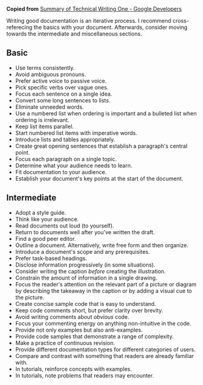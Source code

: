 **Copied from** [Summary of Technical Writing One - Google Developers](https://developers.google.com/tech-writing/one/summary)

Writing good documentation is an iterative process. I recommend cross-referecing the basics with your document. Afterwards, consider moving towards the intermediate and miscellaneous sections.

## Basic
-   Use terms consistently.
-   Avoid ambiguous pronouns.
-   Prefer active voice to passive voice.
-   Pick specific verbs over vague ones.
-   Focus each sentence on a single idea.
-   Convert some long sentences to lists.
-   Eliminate unneeded words.
-   Use a numbered list when ordering is important and a bulleted list when ordering is irrelevant.
-   Keep list items parallel.
-   Start numbered list items with imperative words.
-   Introduce lists and tables appropriately.
-   Create great opening sentences that establish a paragraph's central point.
-   Focus each paragraph on a single topic.
-   Determine what your audience needs to learn.
-   Fit documentation to your audience.
-   Establish your document's key points at the start of the document.


## Intermediate
-   Adopt a style guide.
-   Think like your audience.
-   Read documents out loud (to yourself).
-   Return to documents well after you've written the draft.
-   Find a good peer editor.
-   Outline a document. Alternatively, write free form and then organize.
-   Introduce a document's scope and any prerequisites.
-   Prefer task-based headings.
-   Disclose information progressively (in some situations).
-   Consider writing the caption _before_ creating the illustration.
-   Constrain the amount of information in a single drawing.
-   Focus the reader's attention on the relevant part of a picture or diagram by describing the takeaway in the caption or by adding a visual cue to the picture.
-   Create concise sample code that is easy to understand.
-   Keep code comments short, but prefer clarity over brevity.
-   Avoid writing comments about _obvious_ code.
-   Focus your commenting energy on anything non-intuitive in the code.
-   Provide not only examples but also anti-examples.
-   Provide code samples that demonstrate a range of complexity.
-   Make a practice of continuous revision.
-   Provide different documentation types for different categories of users.
-   Compare and contrast with something that readers are already familiar with.
-   In tutorials, reinforce concepts with examples.
-   In tutorials, note problems that readers may encounter.